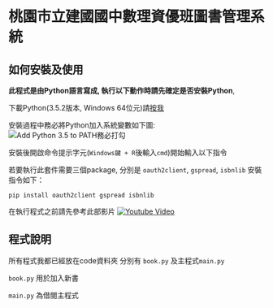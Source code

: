 # 桃園市立建國國中數理資優班圖書管理系統
## 如何安裝及使用
**此程式是由Python語言寫成, 執行以下動作時請先確定是否安裝Python**,

下載Python(3.5.2版本, Windows 64位元)請[按我](https://www.python.org/ftp/python/3.5.2/python-3.5.2-amd64.exe)

安裝過程中務必將Python加入系統變數如下圖:
![Add Python 3.5 to PATH務必打勾](https://imgur.com/a/zDTWF)

安裝後開啟命令提示字元(`Windows鍵 + R`後輸入`cmd`)開始輸入以下指令

若要執行此套件需要三個package, 分別是 `oauth2client`, `gspread`, `isbnlib` 安裝指令如下：

    pip install oauth2client gspread isbnlib

在執行程式之前請先參考此部影片
[![Youtube Video](http://img.youtube.com/vi/https://youtu.be/vISRn5qFrkM?t=13s/0.jpg)](http://www.youtube.com/watch?v=https://youtu.be/vISRn5qFrkM?t=13s)
## 程式說明

所有程式我都已經放在code資料夾 分別有 `book.py` 及主程式`main.py`

`book.py` 用於加入新書

`main.py` 為借閱主程式
